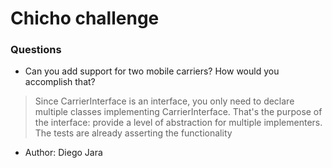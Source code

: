 # Chicho challenge

### Questions

- Can you add support for two mobile carriers? How would you accomplish that?

> Since CarrierInterface is an interface, you only need to declare multiple classes implementing CarrierInterface. That's the purpose of the interface: provide a level of abstraction for multiple implementers. The tests are already asserting the functionality

- Author: Diego Jara
